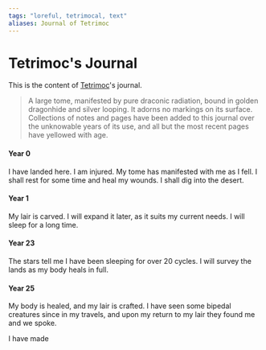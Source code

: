 ```yaml
---
tags: "loreful, tetrimocal, text"
aliases: Journal of Tetrimoc
---
```


# Tetrimoc's Journal

This is the content of [Tetrimoc](..\..\..\..\..\..\..\Game%20Notes\NPCs\ala%20Alaturmen\zNon-Humanoid\Draconic%20NPCs\Tetrimoc.md)'s journal.

 > 
 > A large tome, manifested by pure draconic radiation, bound in golden dragonhide and silver looping. It adorns no markings on its surface. Collections of notes and pages have been added to this journal over the unknowable years of its use, and all but the most recent pages have yellowed with age.

#### Year 0

I have landed here. I am injured. My tome has manifested with me as I fell. I shall rest for some time and heal my wounds. I shall dig into the desert.

#### Year 1

My lair is carved. I will expand it later, as it suits my current needs. I will sleep for a long time.

#### Year 23

The stars tell me I have been sleeping for over 20 cycles. I will survey the lands as my body heals in full.

#### Year 25

My body is healed, and my lair is crafted. I have seen some bipedal creatures since in my travels, and upon my return to my lair they found me and we spoke. 

I have made
